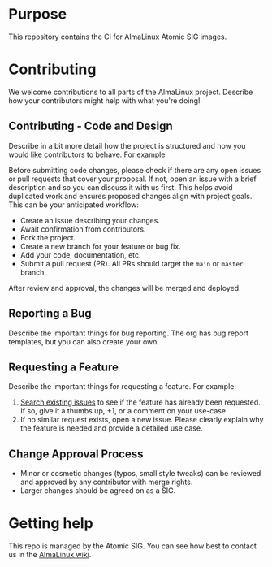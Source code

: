 # Purpose

This repository contains the CI for AlmaLinux Atomic SIG images.

# Contributing

We welcome contributions to all parts of the AlmaLinux project. Describe how your contributors might help with what you're doing!

## Contributing - Code and Design

Describe in a bit more detail how the project is structured and how you would like contributors to behave. For example:

Before submitting code changes, please check if there are any open issues or pull requests that cover your proposal. If not, open an issue with a brief description and so you can discuss it with us first. This helps avoid duplicated work and ensures proposed changes align with project goals. This can be your anticipated workflow:

- Create an issue describing your changes.
- Await confirmation from contributors.
- Fork the project.
- Create a new branch for your feature or bug fix.
- Add your code, documentation, etc.
- Submit a pull request (PR). All PRs should target the `main` or `master` branch.

After review and approval, the changes will be merged and deployed.

## Reporting a Bug

Describe the important things for bug reporting. The org has bug report templates, but you can also create your own.

## Requesting a Feature

Describe the important things for requesting a feature. For example:

1. [Search existing issues](issues) to see if the feature has already been requested. If so, give it a thumbs up, +1, or a comment on your use-case.
2. If no similar request exists, open a new issue. Please clearly explain why the feature is needed and provide a detailed use case.

## Change Approval Process

- Minor or cosmetic changes (typos, small style tweaks) can be reviewed and approved by any contributor with merge rights.
- Larger changes should be agreed on as a SIG.

# Getting help

This repo is managed by the Atomic SIG. You can see how best to contact us in the [AlmaLinux wiki](https://wiki.almalinux.org/sigs/Atomic.html).
